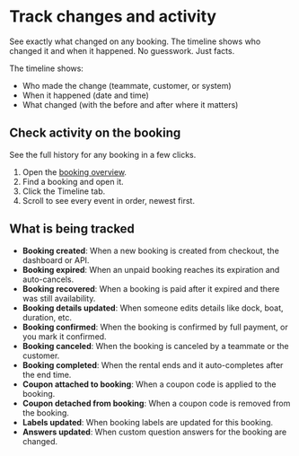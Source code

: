 # Track changes and activity

See exactly what changed on any booking. The timeline shows who changed it and when it happened. No guesswork. Just facts.

The timeline shows:

- Who made the change (teammate, customer, or system)
- When it happened (date and time)
- What changed (with the before and after where it matters)

## Check activity on the booking

See the full history for any booking in a few clicks.

1. Open the [booking overview](https://dashboard.letsbook.app/bookings).
2. Find a booking and open it.
3. Click the Timeline tab.
4. Scroll to see every event in order, newest first.

## What is being tracked

- **Booking created**: When a new booking is created from checkout, the dashboard or API.
- **Booking expired**: When an unpaid booking reaches its expiration and auto-cancels.
- **Booking recovered**: When a booking is paid after it expired and there was still availability.
- **Booking details updated**: When someone edits details like dock, boat, duration, etc.
- **Booking confirmed**: When the booking is confirmed by full payment, or you mark it confirmed.
- **Booking canceled**: When the booking is canceled by a teammate or the customer.
- **Booking completed**: When the rental ends and it auto-completes after the end time.
- **Coupon attached to booking**: When a coupon code is applied to the booking.
- **Coupon detached from booking**: When a coupon code is removed from the booking.
- **Labels updated**: When booking labels are updated for this booking.
- **Answers updated**: When custom question answers for the booking are changed.
